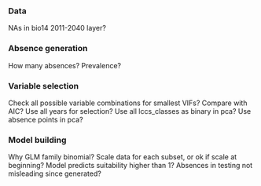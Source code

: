 ### Data
NAs in bio14 2011-2040 layer?

### Absence generation
How many absences? Prevalence?

### Variable selection 
Check all possible variable combinations for smallest VIFs?
Compare with AIC?
Use all years for selection?
Use all lccs_classes as binary in pca?
Use absence points in pca?

### Model building
Why GLM family binomial?
Scale data for each subset, or ok if scale at beginning?
Model predicts suitability higher than 1?
Absences in testing not misleading since generated?